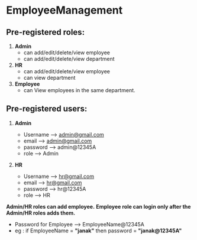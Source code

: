 # EmployeeManagement

## Pre-registered roles:
  1. **Admin**
      - can add/edit/delete/view employee
      - can add/edit/delete/view department
  2. **HR**
      - can add/edit/delete/view employee
      - can view department
  3. **Employee**
      - can View employees in the same department.

## Pre-registered users:
  1. **Admin**
     - Username   --> admin@gmail.com
     - email      --> admin@gmail.com
     - password   --> admin@12345A
     - role       --> Admin
  2. **HR**
  
     - Username   --> hr@gmail.com
     - email      --> hr@gmail.com
     - password   --> hr@12345A
     - role       --> HR
     
  **Admin/HR roles can add employee.**
  **Employee role can login only after the Admin/HR roles adds them.**
  - Password for Employee --> EmployeeName@12345A
  - eg : if EmployeeName = **"janak"** then password = **"janak@12345A"**

